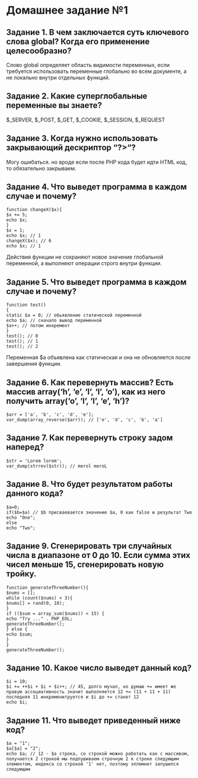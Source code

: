 # Домашнее задание №1

## Задание 1. В чем заключается суть ключевого слова global? Когда его применение целесообразно?
Слово global определяет область видимости переменных, если требуется использовать переменные глобально во всем документе, а не локально внутри отдельных функций.

## Задание 2. Какие суперглобальные переменные вы знаете?
$_SERVER, $_POST, $_GET, $_COOKIE, $_SESSION, $_REQUEST

## Задание 3. Когда нужно использовать закрывающий дескриптор “?>“?
Могу ошибаться. но вроде если после PHP кода будет идти HTML код, то обязательно закрываем.

## Задание 4. Что выведет программа в каждом случае и почему?

```
function changeX($x){
$x += 5;
echo $x;
}
$x = 1;
echo $x; // 1
changeX($x); // 6
echo $x; // 1
```

Действия функции не сохраняют новое значение глобальной переменной, а выполняют операции строго внутри функции.

## Задание 5. Что выведет программа в каждом случае и почему?

```
function test()
{
static $a = 0; // обьявление статической переменной
echo $a; // сначало вывод переменной
$a++; // потом инкремент
}
test(); // 0
test(); // 1
test(); // 2
```

Переменная $a объявлена как статическая и она не обновляется после завершения функции.

## Задание 6. Как перевернуть массив? Есть массив array(‘h’, ‘e’, ‘l’, ‘l’, ‘o’), как из него получить array(‘o’, ‘l’, ‘l’, ‘e’, ‘h’)?

```
$arr = ['a', 'b', 'c', 'd', 'e'];
var_dump(array_reverse($arr)); // ['e', 'd', 'c', 'b', 'a']
```

## Задание 7. Как перевернуть строку задом наперед?

```
$str = 'Lorem lorem';
var_dump(strrev($str)); // merol meroL
```

## Задание 8. Что будет результатом работы данного кода?

```
$a=0;
if($b=$a) // $b присваевается значение $a, 0 как false и результат Two
echo "One";
else
echo "Two";
```

## Задание 9. Сгенерировать три случайных числа в диапазоне от 0 до 10. Если сумма этих чисел меньше 15, сгенерировать новую тройку.

```
function generateThreeNumber(){
$nums = [];
while (count($nums) < 3){
$nums[] = rand(0, 10);
}
if (($sum = array_sum($nums)) < 15) {
echo "Try ..." . PHP_EOL;
generateThreeNumber();
} else {
echo $sum;
}
}
generateThreeNumber();
```

## Задание 10. Какое число выведет данный код?

```
$i = 10;
$i += ++$i + $i + $i++; // 45, долго мучал, но думаю += имеет же правую ассоциативность значит выполняется 12 += (11 + 11 + 11) последняя 11 инкременитруется и $i до += станет 12
echo $i;
```

## Задание 11. Что выведет приведенный ниже код?

```
$a = "1";
$a[$a] = "2";
echo $a; // 12 - $a строка, со строкой можно работать как с массивом, получается 2 строкой мы подпушиваем строчную 2 к строке следующим элементом, индекса со строкой '1' нет, поэтому эллемнет запушился следующим
```
